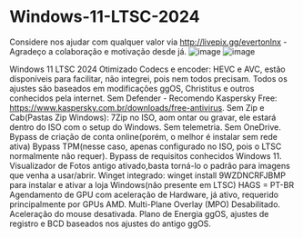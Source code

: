 # Windows-11-LTSC-2024
Considere nos ajudar com qualquer valor via http://livepix.gg/evertonlnx - Agradeço a colaboração e motivação desde já.
![image](https://github.com/user-attachments/assets/e0cc70e8-a6a5-4516-b981-925e93c4d26a)
![image](https://github.com/user-attachments/assets/1a584e7b-88ca-4f66-be82-747d975825ad)


Windows 11 LTSC 2024 Otimizado
Codecs e encoder: HEVC e AVC, estão disponíveis para facilitar, não integrei, pois nem todos precisam.
Todos os ajustes são baseados em modificações ggOS, Christitus e outros conhecidos pela internet.
Sem Defender - Recomendo Kaspersky Free: https://www.kaspersky.com.br/downloads/free-antivirus.
Sem Zip e Cab(Pastas Zip Windows): 7Zip no ISO, aom ontar ou gravar, ele estará dentro do ISO com o setup do Windows.
Sem telemetria.
Sem OneDrive.
Bypass de criação de conta online(porém, o melhor é instalar sem rede ativa)
Bypass TPM(nesse caso, apenas configurado no ISO, pois o LTSC normalmente não requer).
Bypass de requisitos conhecidos Windows 11.
Visualizador de Fotos antigo ativado,basta torná-lo o padrão para imagens que venha a usar/abrir.
Winget integrado: winget install 9WZDNCRFJBMP para instalar e ativar a loja Windows(não presente em LTSC)
HAGS = PT-BR Agendamento de GPU com aceleração de Hardware, já ativo, requerido principalmente por GPUs AMD.
Multi-Plane Overlay (MPO) Desabilitado.
Aceleração do mouse desativada.
Plano de Energia ggOS, ajustes de registro e BCD baseados nos ajustes do antigo ggOS.

 
